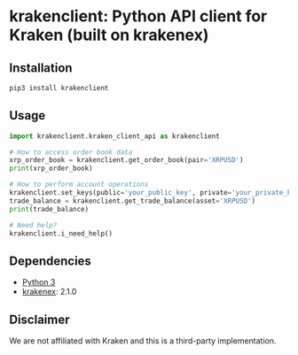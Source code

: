 # krakenclient: Python API client for Kraken (built on krakenex)

## Installation
```sh
pip3 install krakenclient
```

## Usage
```python
import krakenclient.kraken_client_api as krakenclient

# How to access order book data 
xrp_order_book = krakenclient.get_order_book(pair='XRPUSD')
print(xrp_order_book)

# How to perform account operations
krakenclient.set_keys(public='your_public_key', private='your_private_key')  # Set your api keys to perform account operations
trade_balance = krakenclient.get_trade_balance(asset='XRPUSD')
print(trade_balance)

# Need help? 
krakenclient.i_need_help()

```


## Dependencies
- [Python 3](https://www.python.org/)
- [krakenex](https://github.com/veox/python3-krakenex): 2.1.0

## Disclaimer
We are not affiliated with Kraken and this is a third-party implementation.